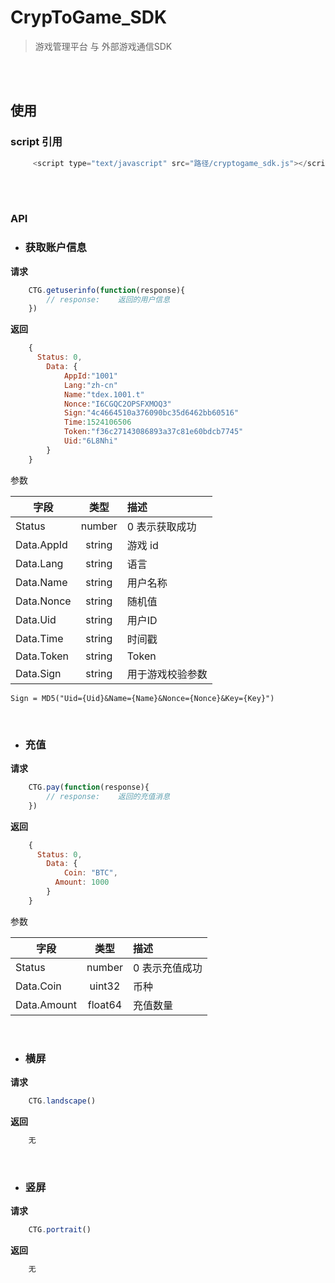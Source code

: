# CrypToGame_SDK

> 游戏管理平台 与 外部游戏通信SDK

<br><br>
## 使用

###    script 引用
```javascript
     <script type="text/javascript" src="路径/cryptogame_sdk.js"></script>
```
<br><br>

###    API


* ### 获取账户信息

 **请求**
```javascript
    CTG.getuserinfo(function(response){
        // response:    返回的用户信息
    })
```
**返回**

```javascript
    {
      Status: 0,
        Data: {
            AppId:"1001"
            Lang:"zh-cn"
            Name:"tdex.1001.t"
            Nonce:"I6CGQC2OPSFXMOQ3"
            Sign:"4c4664510a376090bc35d6462bb60516"
            Time:1524106506
            Token:"f36c27143086893a37c81e60bdcb7745"
            Uid:"6L8Nhi"
        }
    }
```

参数

| 字段 | 类型 | 描述 |
| - | :-: | :- |
|Status | number |  0 表示获取成功 |
|Data.AppId | string | 游戏 id|
|Data.Lang | string | 语言|
|Data.Name | string | 用户名称 |
|Data.Nonce | string | 随机值|
|Data.Uid | string | 用户ID |
|Data.Time | string | 时间戳|
|Data.Token | string | Token|
|Data.Sign | string | 用于游戏校验参数|
    Sign = MD5("Uid={Uid}&Name={Name}&Nonce={Nonce}&Key={Key}")


<br>

* ### **充值**

 **请求**
```javascript
    CTG.pay(function(response){
        // response:    返回的充值消息
    })
```
**返回**

```javascript
    {
      Status: 0,
        Data: {
            Coin: "BTC",
          Amount: 1000
        }
    }
```

参数

| 字段 | 类型 | 描述 |
| - | :-: | :- |
|Status | number |  0 表示充值成功 |
|Data.Coin | uint32 | 币种|
|Data.Amount | float64 | 充值数量 |

<br>

* ### **横屏**

 **请求**
```javascript
    CTG.landscape()
```
**返回**

```javascript
    无
```

<br>

* ### **竖屏**

 **请求**
```javascript
    CTG.portrait()
```
**返回**

```javascript
    无
```


